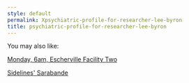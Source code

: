 ```yaml
---
style: default
permalink: Xpsychiatric-profile-for-researcher-lee-byron
title: psychiatric-profile-for-researcher-lee-byron
---
```

You may also like:

[Monday, 6am, Escherville Facility Two](http://scp-wiki.net/monday-6am-escherville-facility-two)

[Sidelines' Sarabande](http://scp-wiki.net/sidelines-sarabande)

